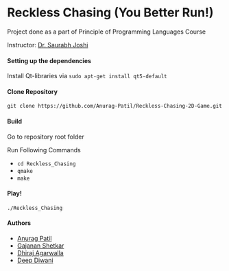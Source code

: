 # Reckless Chasing (You Better Run!) 
Project done as a part of Principle of Programming Languages Course

Instructor: [Dr. Saurabh Joshi](https://sbjoshi.github.io/)

#### Setting up the dependencies
Install Qt-libraries via 
```sudo apt-get install qt5-default```


#### Clone Repository
```git clone https://github.com/Anurag-Patil/Reckless-Chasing-2D-Game.git```


#### Build
Go to repository root folder

Run Following Commands
  - ```cd Reckless_Chasing```
  - ```qmake```
  - ```make```
  

#### Play!
```./Reckless_Chasing```


#### Authors
* [Anurag Patil](https://github.com/Anurag-Patil)
* [Gajanan Shetkar](https://github.com/gshetkar)
* [Dhiraj Agarwalla](https://github.com/dj016)
* [Deep Diwani](https://github.com/deep529)

